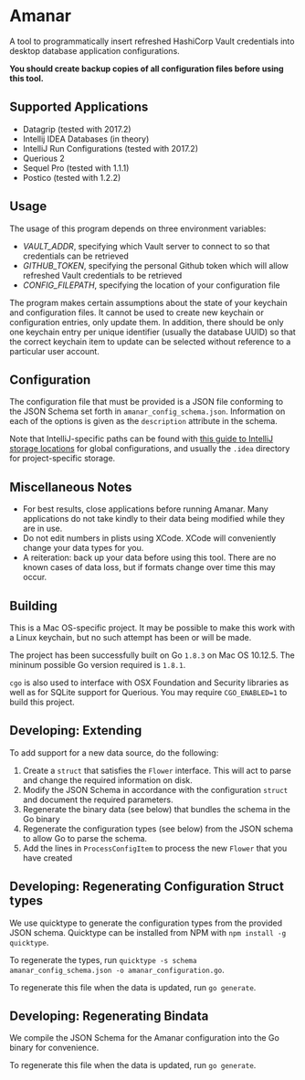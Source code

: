 Amanar
===

A tool to programmatically insert refreshed HashiCorp Vault credentials into desktop database application configurations.

**You should create backup copies of all configuration files before using this tool.**

## Supported Applications
- Datagrip (tested with 2017.2)
- Intellij IDEA Databases (in theory)
- IntelliJ Run Configurations (tested with 2017.2)
- Querious 2
- Sequel Pro (tested with 1.1.1)
- Postico (tested with 1.2.2)

## Usage

The usage of this program depends on three environment variables:

- *VAULT_ADDR*, specifying which Vault server to connect to so that credentials can be retrieved
- *GITHUB_TOKEN*, specifying the personal Github token which will allow refreshed Vault credentials to be retrieved
- *CONFIG_FILEPATH*, specifying the location of your configuration file

The program makes certain assumptions about the state of your keychain and configuration files. It cannot be used to create new keychain or configuration entries, only update them. In addition, there should be only one keychain entry per unique identifier (usually the database UUID) so that the correct keychain item to update can be selected without reference to a particular user account.

## Configuration

The configuration file that must be provided is a JSON file conforming to the JSON Schema set forth in `amanar_config_schema.json`. Information on each of the options is given as the `description` attribute in the schema.

Note that IntelliJ-specific paths can be found with [this guide to IntelliJ storage locations](https://www.jetbrains.com/help/idea/directories-used-by-intellij-idea-to-store-settings-caches-plugins-and-logs.html) for global configurations, and usually the `.idea` directory for project-specific storage.

## Miscellaneous Notes

- For best results, close applications before running Amanar. Many applications do not take kindly to their data being modified while they are in use.
- Do not edit numbers in plists using XCode. XCode will conveniently change your data types for you.
- A reiteration: back up your data before using this tool. There are no known cases of data loss, but if formats change over time this may occur.

## Building

This is a Mac OS-specific project. It may be possible to make this work with a Linux keychain, but no such attempt has been or will be made.

The project has been successfully built on Go `1.8.3` on Mac OS 10.12.5. The mininum possible Go version required is `1.8.1`.

`cgo` is also used to interface with OSX Foundation and Security libraries as well as for SQLite support for Querious. You may require `CGO_ENABLED=1` to build this project.

## Developing: Extending

To add support for a new data source, do the following:

1. Create a `struct` that satisfies the `Flower` interface. This will act to parse and change the required information on disk.
2. Modify the JSON Schema in accordance with the configuration `struct` and document the required parameters.
3. Regenerate the binary data (see below) that bundles the schema in the Go binary
4. Regenerate the configuration types (see below) from the JSON schema to allow Go to parse the schema.
5. Add the lines in `ProcessConfigItem` to process the new `Flower` that you have created

## Developing: Regenerating Configuration Struct types

We use quicktype to generate the configuration types from the provided JSON schema. Quicktype can be installed from NPM with `npm install -g quicktype`.

To regenerate the types, run `quicktype -s schema amanar_config_schema.json -o amanar_configuration.go`.


To regenerate this file when the data is updated, run `go generate`.


## Developing: Regenerating Bindata

We compile the JSON Schema for the Amanar configuration into the Go binary for convenience.

To regenerate this file when the data is updated, run `go generate`.
